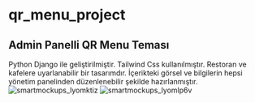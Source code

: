 # qr_menu_project
## Admin Panelli QR Menu Teması
Python Django ile geliştirilmiştir. Tailwind Css kullanılmıştır. Restoran ve kafelere uyarlanabilir bir tasarımdır. İçerikteki görsel ve bilgilerin hepsi yönetim panelinden düzenlenebilir şekilde hazırlanmıştır.
![smartmockups_lyomktiz](https://github.com/user-attachments/assets/054b06d0-f0f7-441b-9644-9a72d76e239d)
![smartmockups_lyomlp6v](https://github.com/user-attachments/assets/4f96defa-cca2-413a-9f63-1e3ceb2b78da)
